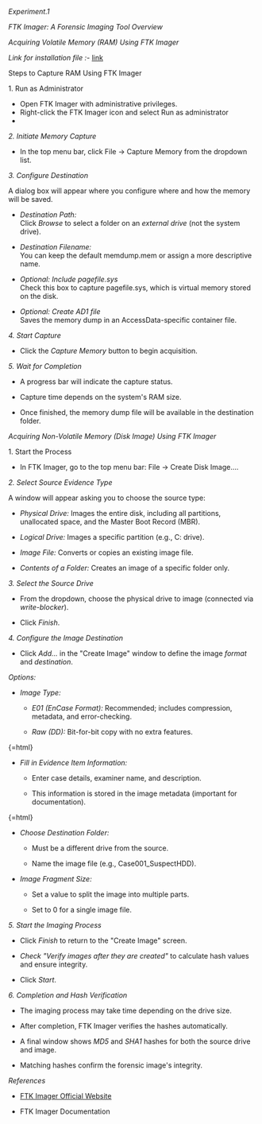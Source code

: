 *Experiment.1*

*FTK Imager: A Forensic Imaging Tool Overview*

*Acquiring Volatile Memory (RAM) Using FTK Imager*

*Link for installation file :-*
[link](https://d1kpmuwb7gvu1i.cloudfront.net/Imgr/4.7.3.81%20Release/Exterro_FTK_Imager\_%28x64%29-4.7.3.81.exe)

Steps to Capture RAM Using FTK Imager

1\. Run as Administrator

-   Open FTK Imager with administrative privileges.
-   Right-click the FTK Imager icon and select Run as administrator
-   

*2. Initiate Memory Capture*

-   In the top menu bar, click File → Capture Memory from the dropdown
    list.

*3. Configure Destination*

A dialog box will appear where you configure where and how the memory
will be saved.

-   *Destination Path:*\
    Click *Browse* to select a folder on an *external drive* (not
    the system drive).

-   *Destination Filename:*\
    You can keep the default memdump.mem or assign a more descriptive
    name.

-   *Optional: Include pagefile.sys*\
    Check this box to capture pagefile.sys, which is virtual memory
    stored on the disk.

-   *Optional: Create AD1 file*\
    Saves the memory dump in an AccessData-specific container file.

*4. Start Capture*

-   Click the *Capture Memory* button to begin acquisition.

*5. Wait for Completion*

-   A progress bar will indicate the capture status.

-   Capture time depends on the system's RAM size.

-   Once finished, the memory dump file will be available in the
    destination folder.

*Acquiring Non-Volatile Memory (Disk Image) Using FTK Imager*

1\. Start the Process

-   In FTK Imager, go to the top menu bar: File → Create Disk Image\....

*2. Select Source Evidence Type*

A window will appear asking you to choose the source type:

-   *Physical Drive:* Images the entire disk, including all
    partitions, unallocated space, and the Master Boot Record (MBR).

-   *Logical Drive:* Images a specific partition (e.g., C: drive).

-   *Image File:* Converts or copies an existing image file.

-   *Contents of a Folder:* Creates an image of a specific folder
    only.

*3. Select the Source Drive*

-   From the dropdown, choose the physical drive to image (connected
    via *write-blocker*).

-   Click *Finish*.

*4. Configure the Image Destination*

-   Click *Add\...* in the \"Create Image\" window to define the
    image *format* and *destination*.

*Options:*

-   *Image Type:*

    -   *E01 (EnCase Format):* Recommended; includes compression,
        metadata, and error-checking.

    -   *Raw (DD):* Bit-for-bit copy with no extra features.

{=html}
<!-- -->

-   *Fill in Evidence Item Information:*

    -   Enter case details, examiner name, and description.

    -   This information is stored in the image metadata (important for
        documentation).

{=html}
<!-- -->

-   *Choose Destination Folder:*

    -   Must be a different drive from the source.

    -   Name the image file (e.g., Case001_SuspectHDD).

-   *Image Fragment Size:*

    -   Set a value to split the image into multiple parts.

    -   Set to 0 for a single image file.

*5. Start the Imaging Process*

-   Click *Finish* to return to the \"Create Image\" screen.

-   *Check \"Verify images after they are created\"* to calculate hash
    values and ensure integrity.

-   Click *Start*.

*6. Completion and Hash Verification*

-   The imaging process may take time depending on the drive size.

-   After completion, FTK Imager verifies the hashes automatically.

-   A final window shows *MD5* and *SHA1* hashes for both the source
    drive and image.

-   Matching hashes confirm the forensic image's integrity.

*References*

-   [FTK Imager Official
    Website](https://accessdata.com/product-download/ftk-imager-version-4-5)

-   FTK Imager Documentation
